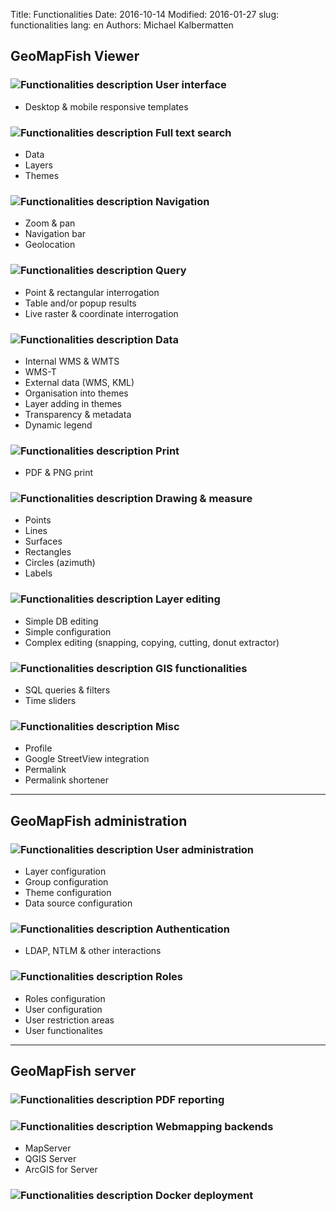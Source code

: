 Title: Functionalities
Date: 2016-10-14
Modified: 2016-01-27
slug: functionalities
lang: en
Authors: Michael Kalbermatten

## GeoMapFish Viewer

### ![Functionalities description]({filename}/images/1_1_responsive.png)  User interface

* Desktop & mobile responsive templates

### ![Functionalities description]({filename}/images/1_2_search.png)  Full text search

* Data
* Layers
* Themes

### ![Functionalities description]({filename}/images/1_3_navigation.png)  Navigation

* Zoom & pan
* Navigation bar
* Geolocation

### ![Functionalities description]({filename}/images/1_4_query.png)  Query

* Point & rectangular interrogation 
* Table and/or popup results
* Live raster & coordinate interrogation

### ![Functionalities description]({filename}/images/1_5_data.png)  Data

* Internal  WMS & WMTS
* WMS-T
* External data (WMS, KML)
* Organisation into themes
* Layer adding in themes
* Transparency & metadata
* Dynamic legend

### ![Functionalities description]({filename}/images/1_6_print.png)  Print

* PDF & PNG print

### ![Functionalities description]({filename}/images/1_7_drawing.png)  Drawing & measure

* Points
* Lines
* Surfaces
* Rectangles
* Circles (azimuth)
* Labels

### ![Functionalities description]({filename}/images/1_8_layer_editing.png)  Layer editing

* Simple DB editing
* Simple configuration
* Complex editing (snapping, copying, cutting, donut extractor)

### ![Functionalities description]({filename}/images/1_9_gis.png)  GIS functionalities

* SQL queries & filters 
* Time sliders 

### ![Functionalities description]({filename}/images/1_10_misc.png)  Misc

* Profile
* Google StreetView integration
* Permalink
* Permalink shortener

---

## GeoMapFish administration

### ![Functionalities description]({filename}/images/2_1_configuration.png)  User administration

* Layer configuration
* Group configuration
* Theme configuration
* Data source configuration

### ![Functionalities description]({filename}/images/2_2_authentication.png)  Authentication

* LDAP, NTLM & other interactions

### ![Functionalities description]({filename}/images/2_3_roles.png)  Roles

* Roles configuration
* User configuration
* User restriction areas
* User functionalites

---

## GeoMapFish server

### ![Functionalities description]({filename}/images/3_1_pdf.png)  PDF reporting

### ![Functionalities description]({filename}/images/3_2_webmapping.png)  Webmapping backends

* MapServer
* QGIS Server
* ArcGIS for Server

### ![Functionalities description]({filename}/images/3_3_docker.png)  Docker deployment
